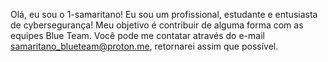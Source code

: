 Olá, eu sou o 1-samaritano!
Eu sou um profissional, estudante e entusiasta de cybersegurança!
Meu objetivo é contribuir de alguma forma com as equipes Blue Team.
Você pode me contatar através do e-mail samaritano_blueteam@proton.me, retornarei assim que possível.
